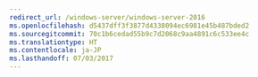 ```yaml
---
redirect_url: /windows-server/windows-server-2016
ms.openlocfilehash: d5437dff3f3877d4338094ec6981e45b487bded2
ms.sourcegitcommit: 70c1b6cedad55b9c7d2068c9aa4891c6c533ee4c
ms.translationtype: HT
ms.contentlocale: ja-JP
ms.lasthandoff: 07/03/2017
---
```

